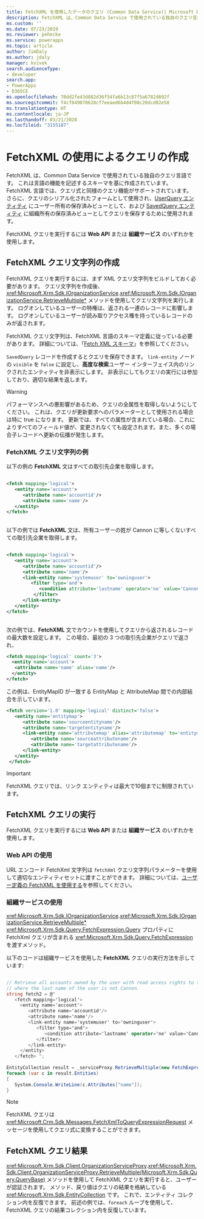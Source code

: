 ```yaml
---
title: FetchXML を使用したデータのクエリ (Common Data Service)| Microsoft Docs
description: FetchXML は、Common Data Service で使用されている独自のクエリ言語です。 これは言語の機能を記述するスキーマを基に作成されています。
ms.custom: ''
ms.date: 07/23/2019
ms.reviewer: pehecke
ms.service: powerapps
ms.topic: article
author: JimDaly
ms.author: jdaly
manager: kvivek
search.audienceType:
- developer
search.app:
- PowerApps
- D365CE
ms.openlocfilehash: 70dd2fe43d882d36f54fa6b13c87f5a6782d692f
ms.sourcegitcommit: f4cf849070628cf7eeaed6b4d4f08c20dcd02e58
ms.translationtype: HT
ms.contentlocale: ja-JP
ms.lasthandoff: 03/21/2020
ms.locfileid: "3155187"
---
```

# <a name="use-fetchxml-to-construct-a-query"></a>FetchXML の使用によるクエリの作成

FetchXML は、Common Data Service で使用されている独自のクエリ言語です。 これは言語の機能を記述するスキーマを基に作成されています。 FetchXML 言語では、クエリ式と同様のクエリ機能がサポートされています。 さらに、クエリのシリアル化されたフォームとして使用され、[UserQuery エンティティ](reference/entities/userquery.md) にユーザー所有の保存済みビューとして、および [SavedQuery エンティティ](reference/entities/savedquery.md) に組織所有の保存済みビューとしてクエリを保存するために使用されます。  
  
FetchXML クエリを実行するには **Web API** または **組織サービス** のいずれかを使用します。

## <a name="create-the-fetchxml-query-string"></a>FetchXML クエリ文字列の作成
  
FetchXML クエリを実行するには、まず XML クエリ文字列をビルドしておく必要があります。 クエリ文字列を作成後、<xref:Microsoft.Xrm.Sdk.IOrganizationService>.<xref:Microsoft.Xrm.Sdk.IOrganizationService.RetrieveMultiple*> メソッドを使用してクエリ文字列を実行します。 ログオンしているユーザーの特権は、返される一連のレコードに影響します。 ログオンしているユーザーが読み取りアクセス権を持っているレコードのみが返されます。  
  
 FetchXML クエリ文字列は、FetchXML 言語のスキーマ定義に従っている必要があります。 詳細については、「[Fetch XML スキーマ](fetchxml-schema.md)」を参照してください。  
  
 `SavedQuery` レコードを作成するとクエリを保存できます。 `link-entity` ノードの `visible` を `false` に設定し、**高度な検索**ユーザー インターフェイス内のリンクされたエンティティを非表示にします。 非表示にしてもクエリの実行には参加しており、適切な結果を返します。  
  
> [!WARNING]
>  パフォーマンスへの悪影響があるため、クエリの全属性を取得しないようにしてください。 これは、クエリが更新要求へのパラメーターとして使用される場合は特に true になります。 更新では、すべての属性が含まれている場合、これによりすべてのフィールド値が、変更されなくても設定されます。また、多くの場合子レコードへ更新の伝播が発生します。  
  

### <a name="example-fetchxml-query-strings"></a>FetchXML クエリ文字列の例

以下の例の **FetchXML** 文はすべての取引先企業を取得します。  
  
```xml  
  
<fetch mapping='logical'>   
   <entity name='account'>  
      <attribute name='accountid'/>   
      <attribute name='name'/>   
   </entity>  
</fetch>  
  
```  
  
 以下の例では **FetchXML** 文は、所有ユーザーの姓が Cannon に等しくないすべての取引先企業を取得します。  
  
```xml  
  
<fetch mapping='logical'>  
   <entity name='account'>   
      <attribute name='accountid'/>   
      <attribute name='name'/>   
      <link-entity name='systemuser' to='owninguser'>   
         <filter type='and'>   
            <condition attribute='lastname' operator='ne' value='Cannon' />   
          </filter>   
      </link-entity>   
   </entity>   
</fetch>  
  
```  
  
 次の例では、**FetchXML** 文でカウントを使用してクエリから返されるレコードの最大数を設定します。 この場合、最初の 3 つの取引先企業がクエリで返され、  
  
```xml  
<fetch mapping='logical' count='3'>  
  <entity name='account'>  
   <attribute name='name' alias='name'/>  
  </entity>
</fetch>  
```  
  
この例は、EntityMapID が一致する EntityMap と AttributeMap 間での内部結合を示しています。  
  
```xml  
<fetch version='1.0' mapping='logical' distinct='false'>  
   <entity name='entitymap'>  
      <attribute name='sourceentityname'/>  
      <attribute name='targetentityname'/>  
      <link-entity name='attributemap' alias='attributemap' to='entitymapid' from='entitymapid' link-type='inner'>  
         <attribute name='sourceattributename'/>  
         <attribute name='targetattributename'/>  
      </link-entity>  
   </entity>  
 </fetch>  
```  

> [!IMPORTANT]
> FetchXML クエリでは、リンク エンティティは最大で10個までに制限されています。

## <a name="execute-the-fetchxml-query"></a>FetchXML クエリの実行

FetchXML クエリを実行するには **Web API** または **組織サービス** のいずれかを使用します。

### <a name="using-web-api"></a>Web API の使用
URL エンコード FetchXml 文字列は `fetchXml` クエリ文字列パラメーターを使用して適切なエンティティセットに渡すことができます。 詳細については、[ユーザー定義の FetchXML を使用する](webapi/retrieve-and-execute-predefined-queries.md#use-custom-fetchxml)を参照してください。

### <a name="using-organization-service"></a>組織サービスの使用

<xref:Microsoft.Xrm.Sdk.IOrganizationService>.<xref:Microsoft.Xrm.Sdk.IOrganizationService.RetrieveMultiple*> <xref:Microsoft.Xrm.Sdk.Query.FetchExpression.Query> プロパティに FetchXml クエリが含まれる <xref:Microsoft.Xrm.Sdk.Query.FetchExpression> を渡すメソッド。

以下のコードは組織サービスを使用した **FetchXML** クエリの実行方法を示しています:  
  
```csharp  
  
// Retrieve all accounts owned by the user with read access rights to the accounts and   
// where the last name of the user is not Cannon.   
string fetch2 = @"  
   <fetch mapping='logical'>  
     <entity name='account'>   
        <attribute name='accountid'/>   
        <attribute name='name'/>   
        <link-entity name='systemuser' to='owninguser'>   
           <filter type='and'>   
              <condition attribute='lastname' operator='ne' value='Cannon' />   
           </filter>   
        </link-entity>   
     </entity>   
   </fetch> ";   
  
EntityCollection result = _serviceProxy.RetrieveMultiple(new FetchExpression(fetch2));
foreach (var c in result.Entities)
{
   System.Console.WriteLine(c.Attributes["name"]);
}  
```  
> [!NOTE]
> FetchXML クエリは <xref:Microsoft.Crm.Sdk.Messages.FetchXmlToQueryExpressionRequest> メッセージを使用してクエリ式に変換することができます。 

  
## <a name="fetchxml-query-results"></a>FetchXML クエリ結果  
 <xref:Microsoft.Xrm.Sdk.Client.OrganizationServiceProxy>.<xref:Microsoft.Xrm.Sdk.Client.OrganizationServiceProxy.RetrieveMultiple(Microsoft.Xrm.Sdk.Query.QueryBase)> メソッドを使用して FetchXML クエリを実行すると、ユーザーが認証されます。 メソッド、戻り値はクエリの結果を格納している <xref:Microsoft.Xrm.Sdk.EntityCollection> です。 これで、エンティティ コレクション内を反復できます。 前述の例では、`foreach` ループを使用して、FetchXML クエリの結果コレクション内を反復しています。  
  
 